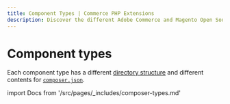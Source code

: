 ```yaml
---
title: Component Types | Commerce PHP Extensions
description: Discover the different Adobe Commerce and Magento Open Source component types.
---
```


# Component types

Each component type has a different [directory structure](../build/component-file-structure.md) and different contents for [`composer.json`](../build/composer-integration.md).

import Docs from '/src/pages/_includes/composer-types.md'

<Docs />
